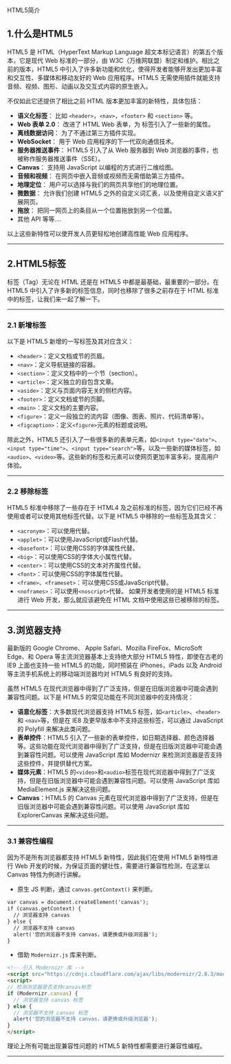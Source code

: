 HTML5简介

## 1.什么是HTML5

HTML5 是 HTML（HyperText Markup Language 超文本标记语言）的第五个版本，它是现代 Web 标准的一部分，由 W3C（万维网联盟）制定和维护。相比之前的版本，HTML5 中引入了许多新功能和优化，使得开发者能够开发出更加丰富和交互性、多媒体和移动友好的 Web 应用程序。HTML5 无需使用插件就能支持音频、视频、图形、动画以及交互式内容的原生嵌入。

不仅如此它还提供了相比之前 HTML 版本更加丰富的新特性，具体包括：

- **语义化标签**： 比如 `<header>`，`<nav>`，`<footer>` 和 `<section>` 等。
- **Web 表单 2.0**： 改进了 HTML Web 表单，为 标签引入了一些新的属性。
- **离线数据访问**： 为了不通过第三方插件实现。
- **WebSocket**： 用于 Web 应用程序的下一代双向通信技术。
- **服务器推送事件**： HTML5 引入了从 Web 服务器到 Web 浏览器的事件，也被称作服务器推送事件（SSE）。
- **Canvas**： 支持用 JavaScript 以编程的方式进行二维绘图。
- **音频和视频**： 在网页中嵌入音频或视频而无需借助第三方插件。
- **地理定位**： 用户可以选择与我们的网页共享他们的地理位置。
- **微数据**： 允许我们创建 HTML5 之外的自定义词汇表，以及使用自定义语义扩展网页。
- **拖放**： 把同一网页上的条目从一个位置拖放到另一个位置。
- 其他 API 等等....

以上这些新特性可以使开发人员更轻松地创建高性能 Web 应用程序。

---

## 2.HTML5标签

标签（Tag）无论在 HTML 还是在 HTML5 中都是最基础，最重要的一部分。在 HTML5 中引入了许多新的标签信息，同时也移除了很多之前存在于 HTML 标准中的标签，让我们来一起了解一下。

---

### 2.1 新增标签
以下是 HTML5 新增的一写标签及其对应含义：

- `<header>`：定义文档或节的页眉。
- `<nav>`：定义导航链接的容器。
- `<section>`：定义文档中的一个节（section）。
- `<article>`：定义独立的自包含文章。
- `<aside>`：定义与页面内容无关的侧栏内容。
- `<footer>`：定义文档或节的页脚。
- `<main>`：定义文档的主要内容。
- `<figure>`：定义一段独立的流内容（图像、图表、照片、代码清单等）。
- `<figcaption>`：定义`<figure>`元素的标题或说明。

除此之外，HTML5 还引入了一些很多新的表单元素，如`<input type="date">`、`<input type="time">`、`<input type="search">`等，以及一些新的媒体标签，如`<audio>`、`<video>`等。这些新的标签和元素可以使网页更加丰富多彩，提高用户体验。

---

### 2.2 移除标签
HTML5 标准中移除了一些存在于 HTML4 及之前标准的标签，因为它们已经不再使用或者可以使用其他标签代替。以下是 HTML5 中移除的一些标签及其含义：

- `<acronym>`：可以使用<abbr>代替。
- `<applet>`：可以使用JavaScript或Flash代替。
- `<basefont>`：可以使用CSS的字体属性代替。
- `<big>`：可以使用CSS的字体大小属性代替。
- `<center>`：可以使用CSS的文本对齐属性代替。
- `<font>`：可以使用CSS的字体属性代替。
- `<frame>`、`<frameset>`：可以使用CSS或JavaScript代替。
- `<noframes>`：可以使用`<noscript>`代替。
  如果开发者使用的是 HTML5 标准进行 Web 开发，那么就应该避免在 HTML 文档中使用这些已被移除的标签。

---

## 3.浏览器支持

最新版的 Google Chrome、 Apple Safari、Mozilla FireFox、MicroSoft Edge、和 Opera 等主流浏览器基本上支持绝大部分 HTML5 特性，即使在古老的 IE9 上面也支持一些 HTML5 的功能，同时预装在 iPhones，iPads 以及 Android 等主流手机系统上的移动端浏览器均对 HTML5 有良好的支持。

虽然 HTML5 在现代浏览器中得到了广泛支持，但是在旧版浏览器中可能会遇到兼容性问题。以下是 HTML5 的常见功能在不同浏览器中的支持情况：

- **语意化标签**：大多数现代浏览器支持 HTML5 标签，如`<article>`、`<header>` 和 `<nav>`等，但是在 IE8 及更早版本中不支持这些标签，可以通过 JavaScript 的 Polyfill 来解决此类问题。
- **表单控件**：HTML5 引入了一些新的表单控件，如日期选择器、颜色选择器等。这些功能在现代浏览器中得到了广泛支持，但是在旧版浏览器中可能会遇到兼容性问题。可以使用 JavaScript 库如 Modernizr 来检测浏览器是否支持这些控件，并提供替代方案。
- **媒体元素**：HTML5 的`<video>`和`<audio>`标签在现代浏览器中得到了广泛支持，但是在旧版浏览器中可能会遇到兼容性问题。可以使用 JavaScript 库如 MediaElement.js 来解决这些问题。
- **Canvas**：HTML5 的 Canvas 元素在现代浏览器中得到了广泛支持，但是在旧版浏览器中可能会遇到兼容性问题。可以使用 JavaScript 库如 ExplorerCanvas 来解决这些问题。

---

### 3.1 兼容性编程

因为不是所有浏览器都支持 HTML5 新特性，因此我们在使用 HTML5 新特性进行 Web 开发的时候，为保证页面的健壮性，需要进行兼容性检测，在这里以 Canvas 特性为例进行讲解。

- 原生 JS 判断，通过 `canvas.getContext()` 来判断。

```html
var canvas = document.createElement('canvas');
if (canvas.getContext) {
  // 浏览器支持 canvas
} else {
  // 浏览器不支持 canvas
  alert('您的浏览器不支持 canvas，请更换或升级浏览器');
}
```

- 借助 `Modernizr.js` 库来判断。

```html
<!-- 引入 Modernizr 库 -->
<script src="https://cdnjs.cloudflare.com/ajax/libs/modernizr/2.8.3/modernizr.min.js"></script>
<script>
// 检测浏览器是否支持canvas标签
if (Modernizr.canvas) {
  // 浏览器支持 canvas 标签
} else {
  // 浏览器不支持 canvas 标签
  alert('您的浏览器不支持 canvas，请更换或升级浏览器');
}
</script>
```

理论上所有可能出现兼容性问题的 HTML5 新特性都需要进行兼容性编程。

---

